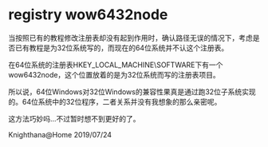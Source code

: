 
# registry wow6432node

 当按照已有的教程修改注册表却没有起到作用时，确认路径无误的情况下，考虑是否已有教程是为32位系统写的，而现在的64位系统并不认这个注册表。

 在64位系统的注册表HKEY_LOCAL_MACHINE\SOFTWARE下有一个wow6432node，这个位置放着的是为32位系统而写的注册表项目。

 所以说，64位Windows对32位Windows的兼容性果真是通过跑32位子系统实现的。64位系统中的32位程序，二者关系并没有我想象的那么亲密呢。

 这方法巧妙吗...不过暂时想不到更好的了。

 Knighthana@Home
 2019/07/24
